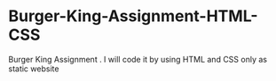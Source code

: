 # Burger-King-Assignment-HTML-CSS
Burger King Assignment . I will code it by using  HTML and CSS only as static website
